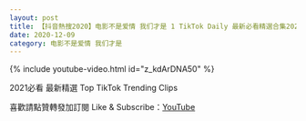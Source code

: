 ```yaml
---
layout: post
title: 【抖音熱搜2020】电影不是爱情 我们才是 1 TikTok Daily 最新必看精選合集2020 12 09
date: 2020-12-09
category: 电影不是爱情 我们才是
---
```


{% include youtube-video.html id="z_kdArDNA50" %}

2021必看 最新精選 Top TikTok Trending Clips

喜歡請點贊轉發加訂閱 Like & Subscribe：[YouTube](https://www.youtube.com/channel/UCAoR7VcanIPd04uEq_GIylA/videos)


